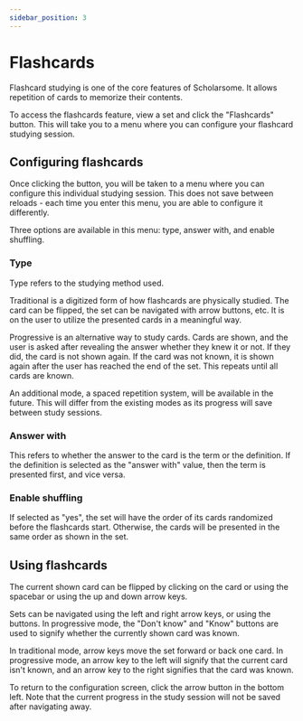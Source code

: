 ```yaml
---
sidebar_position: 3
---
```


# Flashcards

Flashcard studying is one of the core features of Scholarsome. It allows repetition of cards to memorize their contents.

To access the flashcards feature, view a set and click the "Flashcards" button. This will take you to a menu where you can configure your flashcard studying session.

## Configuring flashcards

Once clicking the button, you will be taken to a menu where you can configure this individual studying session. This does not save between reloads - each time you enter this menu, you are able to configure it differently.

Three options are available in this menu: type, answer with, and enable shuffling.

### Type

Type refers to the studying method used.

Traditional is a digitized form of how flashcards are physically studied. The card can be flipped, the set can be navigated with arrow buttons, etc. It is on the user to utilize the presented cards in a meaningful way.

Progressive is an alternative way to study cards. Cards are shown, and the user is asked after revealing the answer whether they knew it or not. If they did, the card is not shown again. If the card was not known, it is shown again after the user has reached the end of the set. This repeats until all cards are known.

An additional mode, a spaced repetition system, will be available in the future. This will differ from the existing modes as its progress will save between study sessions.

### Answer with

This refers to whether the answer to the card is the term or the definition. If the definition is selected as the "answer with" value, then the term is presented first, and vice versa.

### Enable shuffling

If selected as "yes", the set will have the order of its cards randomized before the flashcards start. Otherwise, the cards will be presented in the same order as shown in the set.

## Using flashcards

The current shown card can be flipped by clicking on the card or using the spacebar or using the up and down arrow keys.

Sets can be navigated using the left and right arrow keys, or using the buttons. In progressive mode, the "Don't know" and "Know" buttons are used to signify whether the currently shown card was known.

In traditional mode, arrow keys move the set forward or back one card. In progressive mode, an arrow key to the left will signify that the current card isn't known, and an arrow key to the right signifies that the card was known.

To return to the configuration screen, click the arrow button in the bottom left. Note that the current progress in the study session will not be saved after navigating away.
